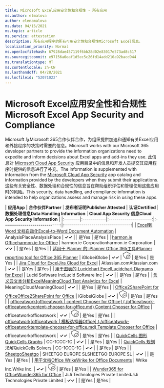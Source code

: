 ```yaml
---
title: Microsoft Excel应用安全性和合规性 - 所有应用
ms.author: elmalova
author: elenamalova
ms.date: 04/15/2021
ms.topic: article
ms.service: attestation
description: 所有应用程序的所有可用安全性和合规性Microsoft Excel信息。
localization_priority: Normal
ms.openlocfilehash: 67928dae457119f6bb28d02e83017e573ad8c517
ms.sourcegitcommit: e97156a6eaf1d5ec5c26fd14add210a92bacd944
ms.translationtype: MT
ms.contentlocale: zh-CN
ms.lasthandoff: 04/28/2021
ms.locfileid: "52071022"
---
```

# <a name="microsoft-excel-app-security-and-compliance"></a><span data-ttu-id="4e972-103">Microsoft Excel应用安全性和合规性</span><span class="sxs-lookup"><span data-stu-id="4e972-103">Microsoft Excel App Security and Compliance</span></span>

<span data-ttu-id="4e972-104">Microsoft 与Microsoft 365合作伙伴合作，为组织提供加速和通知有关Excel应用和外接程序的决策时需要的信息。</span><span class="sxs-lookup"><span data-stu-id="4e972-104">Microsoft works with our Microsoft 365 developer partners to provide the information organizations need to expedite and inform decisions about Excel apps and add-ins they use.</span></span> <span data-ttu-id="4e972-105">此信息对 [Microsoft Cloud App Security](https://www.microsoft.com/en-us/enterprise-mobility-security/cloud-app-security) 应用目录中的信息和开发人员提交其应用程序时提供的信息进行了补充。</span><span class="sxs-lookup"><span data-stu-id="4e972-105">The information is supplemented with information from the [Microsoft Cloud App Security](https://www.microsoft.com/en-us/enterprise-mobility-security/cloud-app-security) app catalog and information provided by the developers when they submit their applications.</span></span> <span data-ttu-id="4e972-106">这些有关安全性、数据处理和合规性的信息旨在帮助组织评估和管理使用这些应用时的风险。</span><span class="sxs-lookup"><span data-stu-id="4e972-106">This security, data handling, and compliance information is intended to help organizations assess and manage risk in using these apps.</span></span>

| <span data-ttu-id="4e972-107">**应用**</span><span class="sxs-lookup"><span data-stu-id="4e972-107">**App**</span></span> | <span data-ttu-id="4e972-108">**合作伙伴**</span><span class="sxs-lookup"><span data-stu-id="4e972-108">**Partner**</span></span> | <span data-ttu-id="4e972-109">**发布者证明**</span><span class="sxs-lookup"><span data-stu-id="4e972-109">**Publisher Attested**</span></span> | <span data-ttu-id="4e972-110">**认证**</span><span class="sxs-lookup"><span data-stu-id="4e972-110">**Certified**</span></span> | <span data-ttu-id="4e972-111">**数据处理信息**</span><span class="sxs-lookup"><span data-stu-id="4e972-111">**Data Handling Information**</span></span> | <span data-ttu-id="4e972-112">**Cloud App Security 信息**</span><span class="sxs-lookup"><span data-stu-id="4e972-112">**Cloud App Security Information**</span></span> |
|:--------|:------------|:----------------------:|:-----------------------------:|:----------------------------------:|
| [<span data-ttu-id="4e972-113">Excel到 Word 文档自动化</span><span class="sxs-lookup"><span data-stu-id="4e972-113">Excel-to-Word Document Automation</span></span>](./analysisplace-excel-to-word-document-automation.md) | <span data-ttu-id="4e972-114">AnalysisPlace</span><span class="sxs-lookup"><span data-stu-id="4e972-114">AnalysisPlace</span></span> | <span data-ttu-id="4e972-115">**✓**</span><span class="sxs-lookup"><span data-stu-id="4e972-115">**✓**</span></span> |  | <span data-ttu-id="4e972-116">是</span><span class="sxs-lookup"><span data-stu-id="4e972-116">Yes</span></span> | <span data-ttu-id="4e972-117">是</span><span class="sxs-lookup"><span data-stu-id="4e972-117">Yes</span></span> |
| [<span data-ttu-id="4e972-118">harmon.ie Office</span><span class="sxs-lookup"><span data-stu-id="4e972-118">harmon.ie for Office</span></span>](./harmonie-corporation-for-office.md) | <span data-ttu-id="4e972-119">harmon.ie Corporation</span><span class="sxs-lookup"><span data-stu-id="4e972-119">harmon.ie Corporation</span></span> | <span data-ttu-id="4e972-120">**✓**</span><span class="sxs-lookup"><span data-stu-id="4e972-120">**✓**</span></span> |  | <span data-ttu-id="4e972-121">是</span><span class="sxs-lookup"><span data-stu-id="4e972-121">Yes</span></span> | <span data-ttu-id="4e972-122">是</span><span class="sxs-lookup"><span data-stu-id="4e972-122">Yes</span></span> |
| [<span data-ttu-id="4e972-123">适用于 Planner 的 iPlanner Office 365工具</span><span class="sxs-lookup"><span data-stu-id="4e972-123">iPlanner reporting tool for Office 365 Planner</span></span>](./iglobe-iplanner-reporting-tool-for-office-365-planner.md) | <span data-ttu-id="4e972-124">iGlobe</span><span class="sxs-lookup"><span data-stu-id="4e972-124">iGlobe</span></span> | <span data-ttu-id="4e972-125">**✓**</span><span class="sxs-lookup"><span data-stu-id="4e972-125">**✓**</span></span> | <img alt="Certified application badge" src="../media/certified-badge.png" height="25" width="25" /> | <span data-ttu-id="4e972-126">是</span><span class="sxs-lookup"><span data-stu-id="4e972-126">Yes</span></span> | <span data-ttu-id="4e972-127">是</span><span class="sxs-lookup"><span data-stu-id="4e972-127">Yes</span></span> |
| [<span data-ttu-id="4e972-128">Jira Cloud for Excel</span><span class="sxs-lookup"><span data-stu-id="4e972-128">Jira Cloud for Excel</span></span>](./atlassiancom-jira-cloud-for-excel.md) | <span data-ttu-id="4e972-129">Atlassian.com</span><span class="sxs-lookup"><span data-stu-id="4e972-129">Atlassian.com</span></span> | <span data-ttu-id="4e972-130">**✓**</span><span class="sxs-lookup"><span data-stu-id="4e972-130">**✓**</span></span> |  | <span data-ttu-id="4e972-131">是</span><span class="sxs-lookup"><span data-stu-id="4e972-131">Yes</span></span> | <span data-ttu-id="4e972-132">是</span><span class="sxs-lookup"><span data-stu-id="4e972-132">Yes</span></span> |
| [<span data-ttu-id="4e972-133">用于图表的 Lucidchart Excel</span><span class="sxs-lookup"><span data-stu-id="4e972-133">Lucidchart Diagrams for Excel</span></span>](./lucid-software-inc-lucidchart-diagrams-for-excel.md) | <span data-ttu-id="4e972-134">Lucid Software Inc</span><span class="sxs-lookup"><span data-stu-id="4e972-134">Lucid Software Inc</span></span> | <span data-ttu-id="4e972-135">**✓**</span><span class="sxs-lookup"><span data-stu-id="4e972-135">**✓**</span></span> |  | <span data-ttu-id="4e972-136">是</span><span class="sxs-lookup"><span data-stu-id="4e972-136">Yes</span></span> | <span data-ttu-id="4e972-137">是</span><span class="sxs-lookup"><span data-stu-id="4e972-137">Yes</span></span> |
| [<span data-ttu-id="4e972-138">含义云文本分析Excel</span><span class="sxs-lookup"><span data-stu-id="4e972-138">MeaningCloud Text Analytics for Excel</span></span>](./meaningcloud-text-analytics-for-excel.md) | <span data-ttu-id="4e972-139">MeaningCloud</span><span class="sxs-lookup"><span data-stu-id="4e972-139">MeaningCloud</span></span> | <span data-ttu-id="4e972-140">**✓**</span><span class="sxs-lookup"><span data-stu-id="4e972-140">**✓**</span></span> |  | <span data-ttu-id="4e972-141">是</span><span class="sxs-lookup"><span data-stu-id="4e972-141">Yes</span></span> | <span data-ttu-id="4e972-142">是</span><span class="sxs-lookup"><span data-stu-id="4e972-142">Yes</span></span> |
| [<span data-ttu-id="4e972-143">Office2SharePoint for Office</span><span class="sxs-lookup"><span data-stu-id="4e972-143">Office2SharePoint for Office</span></span>](./iglobe-office2sharepoint-for-office.md) | <span data-ttu-id="4e972-144">iGlobe</span><span class="sxs-lookup"><span data-stu-id="4e972-144">iGlobe</span></span> | <span data-ttu-id="4e972-145">**✓**</span><span class="sxs-lookup"><span data-stu-id="4e972-145">**✓**</span></span> | <img alt="Certified application badge" src="../media/certified-badge.png" height="25" width="25" /> | <span data-ttu-id="4e972-146">是</span><span class="sxs-lookup"><span data-stu-id="4e972-146">Yes</span></span> | <span data-ttu-id="4e972-147">是</span><span class="sxs-lookup"><span data-stu-id="4e972-147">Yes</span></span> |
| <span data-ttu-id="4e972-148">[officeatwork</span><span class="sxs-lookup"><span data-stu-id="4e972-148">[officeatwork</span></span> | <span data-ttu-id="4e972-149">content Chooser for Office] (./officeatwork-officeatworkcontent-chooser-for-office.md) </span><span class="sxs-lookup"><span data-stu-id="4e972-149">Content Chooser for Office](./officeatwork-officeatworkcontent-chooser-for-office.md)</span></span> | <span data-ttu-id="4e972-150">officeatwork</span><span class="sxs-lookup"><span data-stu-id="4e972-150">officeatwork</span></span> | <span data-ttu-id="4e972-151">**✓**</span><span class="sxs-lookup"><span data-stu-id="4e972-151">**✓**</span></span> | <img alt="Certified application badge" src="../media/certified-badge.png" height="25" width="25" /> | <span data-ttu-id="4e972-152">是</span><span class="sxs-lookup"><span data-stu-id="4e972-152">Yes</span></span> | <span data-ttu-id="4e972-153">是</span><span class="sxs-lookup"><span data-stu-id="4e972-153">Yes</span></span> |
| <span data-ttu-id="4e972-154">[officeatwork</span><span class="sxs-lookup"><span data-stu-id="4e972-154">[officeatwork</span></span> | <span data-ttu-id="4e972-155">模板选择器Office] (./officeatwork-officeatworktemplate-chooser-for-office.md) </span><span class="sxs-lookup"><span data-stu-id="4e972-155">Template Chooser for Office](./officeatwork-officeatworktemplate-chooser-for-office.md)</span></span> | <span data-ttu-id="4e972-156">officeatwork</span><span class="sxs-lookup"><span data-stu-id="4e972-156">officeatwork</span></span> | <span data-ttu-id="4e972-157">**✓**</span><span class="sxs-lookup"><span data-stu-id="4e972-157">**✓**</span></span> | <img alt="Certified application badge" src="../media/certified-badge.png" height="25" width="25" /> | <span data-ttu-id="4e972-158">是</span><span class="sxs-lookup"><span data-stu-id="4e972-158">Yes</span></span> | <span data-ttu-id="4e972-159">是</span><span class="sxs-lookup"><span data-stu-id="4e972-159">Yes</span></span> |
| [<span data-ttu-id="4e972-160">QuickCells 图形</span><span class="sxs-lookup"><span data-stu-id="4e972-160">QuickCells Graphs</span></span>](./cc-1c-quickcells-graphs.md) | <span data-ttu-id="4e972-161">CC-1C</span><span class="sxs-lookup"><span data-stu-id="4e972-161">CC-1C</span></span> | <span data-ttu-id="4e972-162">**✓**</span><span class="sxs-lookup"><span data-stu-id="4e972-162">**✓**</span></span> |  | <span data-ttu-id="4e972-163">是</span><span class="sxs-lookup"><span data-stu-id="4e972-163">Yes</span></span> | <span data-ttu-id="4e972-164">是</span><span class="sxs-lookup"><span data-stu-id="4e972-164">Yes</span></span> |
| [<span data-ttu-id="4e972-165">QuickCells 规划求解</span><span class="sxs-lookup"><span data-stu-id="4e972-165">QuickCells Solvers</span></span>](./cc-1c-quickcells-solvers.md) | <span data-ttu-id="4e972-166">CC-1C</span><span class="sxs-lookup"><span data-stu-id="4e972-166">CC-1C</span></span> | <span data-ttu-id="4e972-167">**✓**</span><span class="sxs-lookup"><span data-stu-id="4e972-167">**✓**</span></span> |  | <span data-ttu-id="4e972-168">是</span><span class="sxs-lookup"><span data-stu-id="4e972-168">Yes</span></span> | <span data-ttu-id="4e972-169">是</span><span class="sxs-lookup"><span data-stu-id="4e972-169">Yes</span></span> |
| [<span data-ttu-id="4e972-170">Sheetgo</span><span class="sxs-lookup"><span data-stu-id="4e972-170">Sheetgo</span></span>](./sheetgo-europe-sl.md) | <span data-ttu-id="4e972-171">SHEETGO EUROPE SL</span><span class="sxs-lookup"><span data-stu-id="4e972-171">SHEETGO EUROPE SL</span></span> | <span data-ttu-id="4e972-172">**✓**</span><span class="sxs-lookup"><span data-stu-id="4e972-172">**✓**</span></span> |  | <span data-ttu-id="4e972-173">是</span><span class="sxs-lookup"><span data-stu-id="4e972-173">Yes</span></span> | <span data-ttu-id="4e972-174">是</span><span class="sxs-lookup"><span data-stu-id="4e972-174">Yes</span></span> |
| [<span data-ttu-id="4e972-175">用于文档Office Wrike</span><span class="sxs-lookup"><span data-stu-id="4e972-175">Wrike for Office Documents</span></span>](./wrike-inc-for-office-documents.md) | <span data-ttu-id="4e972-176">Wrike Inc.</span><span class="sxs-lookup"><span data-stu-id="4e972-176">Wrike Inc.</span></span> | <span data-ttu-id="4e972-177">**✓**</span><span class="sxs-lookup"><span data-stu-id="4e972-177">**✓**</span></span> | <img alt="Certified application badge" src="../media/certified-badge.png" height="25" width="25" /> | <span data-ttu-id="4e972-178">是</span><span class="sxs-lookup"><span data-stu-id="4e972-178">Yes</span></span> | <span data-ttu-id="4e972-179">是</span><span class="sxs-lookup"><span data-stu-id="4e972-179">Yes</span></span> |
| [<span data-ttu-id="4e972-180">Wunder365 for Office</span><span class="sxs-lookup"><span data-stu-id="4e972-180">Wunder365 for Office</span></span>](./jiji-technologies-private-limited-wunder365-for-office.md) | <span data-ttu-id="4e972-181">JiJi Technologies Private Limited</span><span class="sxs-lookup"><span data-stu-id="4e972-181">JiJi Technologies Private Limited</span></span> | <span data-ttu-id="4e972-182">**✓**</span><span class="sxs-lookup"><span data-stu-id="4e972-182">**✓**</span></span> |  | <span data-ttu-id="4e972-183">是</span><span class="sxs-lookup"><span data-stu-id="4e972-183">Yes</span></span> | <span data-ttu-id="4e972-184">是</span><span class="sxs-lookup"><span data-stu-id="4e972-184">Yes</span></span> |
